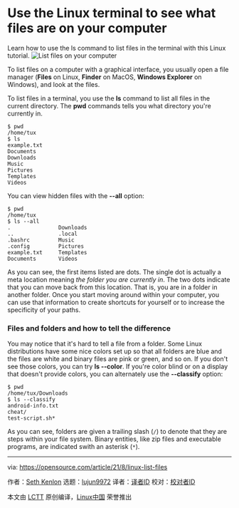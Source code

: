[#]: subject: (Use the Linux terminal to see what files are on your computer)
[#]: via: (https://opensource.com/article/21/8/linux-list-files)
[#]: author: (Seth Kenlon https://opensource.com/users/seth)
[#]: collector: (lujun9972)
[#]: translator: ( )
[#]: reviewer: ( )
[#]: publisher: ( )
[#]: url: ( )

Use the Linux terminal to see what files are on your computer
======
Learn how to use the ls command to list files in the terminal with this
Linux tutorial.
![List files on your computer][1]

To list files on a computer with a graphical interface, you usually open a file manager (**Files** on Linux, **Finder** on MacOS, **Windows Explorer** on Windows), and look at the files.

To list files in a terminal, you use the **ls** command to list all files in the current directory. The **pwd** commands tells you what directory you're currently in.


```
$ pwd
/home/tux
$ ls
example.txt
Documents
Downloads
Music
Pictures
Templates
Videos
```

You can view hidden files with the **\--all** option:


```
$ pwd
/home/tux
$ ls --all
.               Downloads
..              .local
.bashrc         Music
.config         Pictures
example.txt     Templates
Documents       Videos
```

As you can see, the first items listed are dots. The single dot is actually a meta location meaning _the folder you are currently in_. The two dots indicate that you can move back from this location. That is, you are in a folder in another folder. Once you start moving around within your computer, you can use that information to create shortcuts for yourself or to increase the specificity of your paths.

### Files and folders and how to tell the difference

You may notice that it's hard to tell a file from a folder. Some Linux distributions have some nice colors set up so that all folders are blue and the files are white and binary files are pink or green, and so on. If you don't see those colors, you can try **ls --color**. If you're color blind or on a display that doesn't provide colors, you can alternately use the **\--classify** option:


```
$ pwd
/home/tux/Downloads
$ ls --classify
android-info.txt
cheat/
test-script.sh*
```

As you can see, folders are given a trailing slash (`/`) to denote that they are steps within your file system. Binary entities, like zip files and executable programs, are indicated swith an asterisk (`*`).

--------------------------------------------------------------------------------

via: https://opensource.com/article/21/8/linux-list-files

作者：[Seth Kenlon][a]
选题：[lujun9972][b]
译者：[译者ID](https://github.com/译者ID)
校对：[校对者ID](https://github.com/校对者ID)

本文由 [LCTT](https://github.com/LCTT/TranslateProject) 原创编译，[Linux中国](https://linux.cn/) 荣誉推出

[a]: https://opensource.com/users/seth
[b]: https://github.com/lujun9972
[1]: https://opensource.com/sites/default/files/styles/image-full-size/public/ch01.svg__0.png?itok=98wPcbAc (List files on your computer)
